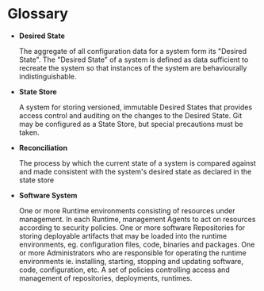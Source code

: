 # Glossary

- **Desired State**

    The aggregate of all configuration data for a system form its "Desired State".  The "Desired State" of a system is defined as data sufficient to recreate the system so that instances of the system are behaviourally indistinguishable.

- **State Store**
    
    A system for storing versioned, immutable Desired States that provides access control and auditing on the changes to the Desired State. Git may be configured as a State Store, but special precautions must be taken.

- **Reconciliation**
  
  The process by which the current state of a system is compared against and made consistent with the system's desired state as declared in the state store

- **Software System**

    One or more Runtime environments consisting of resources under management.
    In each Runtime, management Agents to act on resources according to security policies.
    One or more software Repositories for storing deployable artifacts that may be loaded into the runtime environments, eg. configuration files, code, binaries and packages. 
    One or more Administrators who are responsible for operating the runtime environments ie. installing, starting, stopping and updating software, code, configuration, etc.
    A set of policies controlling access and management of repositories, deployments, runtimes.
